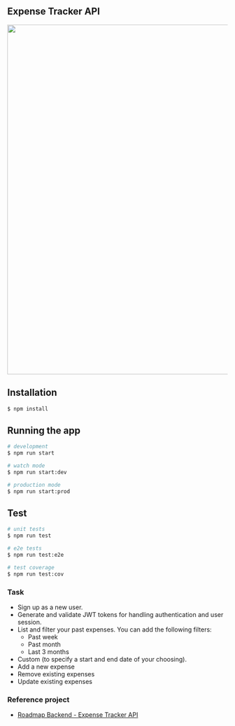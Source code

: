 ## Expense Tracker API

<image src='https://assets.roadmap.sh/guest/expense-tracker-api-m72p5.png' width='800px'/>

## Installation

```bash
$ npm install
```

## Running the app

```bash
# development
$ npm run start

# watch mode
$ npm run start:dev

# production mode
$ npm run start:prod
```

## Test

```bash
# unit tests
$ npm run test

# e2e tests
$ npm run test:e2e

# test coverage
$ npm run test:cov
```
### Task

- Sign up as a new user.
- Generate and validate JWT tokens for handling authentication and user session.
- List and filter your past expenses. You can add the following filters:
    - Past week
    - Past month
    - Last 3 months
- Custom (to specify a start and end date of your choosing).
- Add a new expense
- Remove existing expenses
- Update existing expenses


### Reference project
- [Roadmap Backend - Expense Tracker API](https://roadmap.sh/projects/expense-tracker-api)
